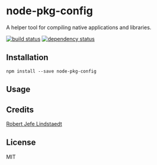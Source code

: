 # node-pkg-config

A helper tool for compiling native applications and libraries.

[![build status](https://secure.travis-ci.org/eljefedelrodeodeljefe/node-pkg-config.svg)](http://travis-ci.org/eljefedelrodeodeljefe/node-pkg-config)
[![dependency status](https://david-dm.org/eljefedelrodeodeljefe/node-pkg-config.svg)](https://david-dm.org/eljefedelrodeodeljefe/node-pkg-config)

## Installation

```
npm install --save node-pkg-config
```

## Usage

## Credits
[Robert Jefe Lindstaedt](https://github.com/eljefedelrodeodeljefe/)

## License

MIT
